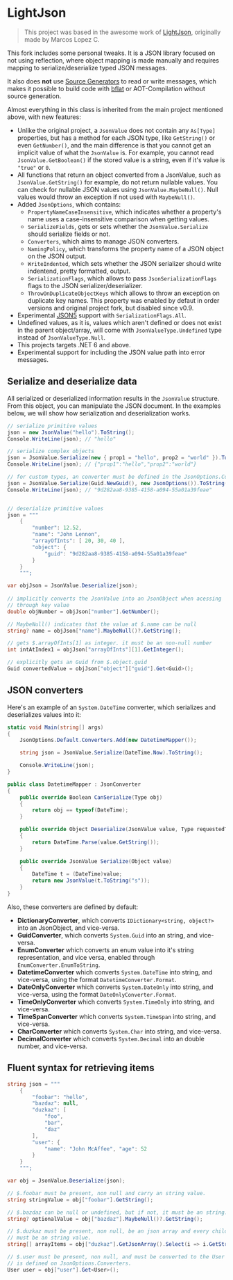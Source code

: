 # LightJson

> This project was based in the awesome work of [LightJson](https://github.com/MarcosLopezC/LightJson), originally made by Marcos Lopez C.

This fork includes some personal tweaks. It is a JSON library focused on not using reflection, where object mapping is made manually and requires mapping to serialize/deserialize typed JSON messages.

It also does **not** use [Source Generators](https://learn.microsoft.com/en-us/dotnet/csharp/roslyn-sdk/source-generators-overview) to read
or write messages, which makes it possible to build code with [bflat](https://github.com/bflattened/bflat) or AOT-Compilation without source generation.

Almost everything in this class is inherited from the main project mentioned above, with new features:

- Unlike the original project, a `JsonValue` does not contain any `As[Type]` properties, but has a method for each JSON type, like `GetString()` or even `GetNumber()`, and the main difference is that you cannot get an implicit value of what the `JsonValue` is. For example, you cannot read `JsonValue.GetBoolean()` if the stored value is a string, even if it's value is `"true"` or `0`.
- All functions that return an object converted from a JsonValue, such as `JsonValue.GetString()` for example, do not return nullable values. You can check for nullable JSON values using `JsonValue.MaybeNull()`. Null values would throw an exception if not used with `MaybeNull()`.
- Added `JsonOptions`, which contains:
    - `PropertyNameCaseInsensitive`, which indicates whether a property's name uses a case-insensitive comparison when getting values.
    - `SerializeFields`, gets or sets whether the `JsonValue.Serialize` should serialize fields or not.
    - `Converters`, which aims to manage JSON converters.
    - `NamingPolicy`, which transforms the property name of a JSON object on the JSON output.
    - `WriteIndented`, which sets whether the JSON serializer should write indentend, pretty formatted, output.
    - `SerializationFlags`, which allows to pass `JsonSerializationFlags` flags to the JSON serializer/deserializer.
    - `ThrowOnDuplicateObjectKeys` which allows to throw an exception on duplicate key names. This property was enabled by defaut in order versions and original project fork, but disabled since v0.9.
- Experimental [JSON5](https://github.com/json5/json5) support with `SerializationFlags.All`.
- Undefined values, as it is, values which aren't defined or does not exist in the parent object/array, will come with `JsonValueType.Undefined` type instead of `JsonValueType.Null`.
- This projects targets .NET 6 and above.
- Experimental support for including the JSON value path into error messages.

## Serialize and deserialize data

All serialized or deserialized information results in the `JsonValue` structure. From this object, you can manipulate the JSON document.
In the examples below, we will show how serialization and deserialization works.

```cs
// serialize primitive values
json = new JsonValue("hello").ToString();
Console.WriteLine(json); // "hello"

// serialize complex objects
json = JsonValue.Serialize(new { prop1 = "hello", prop2 = "world" }).ToString();
Console.WriteLine(json); // {"prop1":"hello","prop2":"world"}

// for custom types, an converter must be defined in the JsonOptions.Converters
json = JsonValue.Serialize(Guid.NewGuid(), new JsonOptions()).ToString();
Console.WriteLine(json); // "9d282aa8-9385-4158-a094-55a01a39feae"


// deserialize primitive values
json = """
    {
        "number": 12.52,
        "name": "John Lennon",
        "arrayOfInts": [ 20, 30, 40 ],
        "object": {
            "guid": "9d282aa8-9385-4158-a094-55a01a39feae"
        }
    }
    """;

var objJson = JsonValue.Deserialize(json);
        
// implicitly converts the JsonValue into an JsonObject when acessing
// through key value
double objNumber = objJson["number"].GetNumber();

// MaybeNull() indicates that the value at $.name can be null
string? name = objJson["name"].MaybeNull()?.GetString();

// gets $.arrayOfInts[1] as integer. it must be an non-null number
int intAtIndex1 = objJson["arrayOfInts"][1].GetInteger();

// explicitly gets an Guid from $.object.guid
Guid convertedValue = objJson["object"]["guid"].Get<Guid>();
```

## JSON converters

Here's an example of an `System.DateTime` converter, which serializes and deserializes values into it:

```cs
static void Main(string[] args)
{
    JsonOptions.Default.Converters.Add(new DatetimeMapper());

    string json = JsonValue.Serialize(DateTime.Now).ToString();

    Console.WriteLine(json);
}

public class DatetimeMapper : JsonConverter
{
    public override Boolean CanSerialize(Type obj)
    {
        return obj == typeof(DateTime);
    }

    public override Object Deserialize(JsonValue value, Type requestedType)
    {
        return DateTime.Parse(value.GetString());
    }

    public override JsonValue Serialize(Object value)
    {
        DateTime t = (DateTime)value;
        return new JsonValue(t.ToString("s"));
    }
}
```

Also, these converters are defined by default:

- **DictionaryConverter**, which converts `IDictionary<string, object?>` into an JsonObject, and vice-versa.
- **GuidConverter**, which converts `System.Guid` into an string, and vice-versa.
- **EnumConverter** which converts an enum value into it's string representation, and vice versa, enabled through `EnumConverter.EnumToString`.
- **DatetimeConverter** which converts `System.DateTime` into string, and vice-versa, using the format `DatetimeConverter.Format`.
- **DateOnlyConverter** which converts `System.DateOnly` into string, and vice-versa, using the format `DateOnlyConverter.Format`.
- **TimeOnlyConverter** which converts `System.TimeOnly` into string, and vice-versa.
- **TimeSpanConverter** which converts `System.TimeSpan` into string, and vice-versa.
- **CharConverter** which converts `System.Char` into string, and vice-versa.
- **DecimalConverter** which converts `System.Decimal` into an double number, and vice-versa.

## Fluent syntax for retrieving items

```cs
string json = """
    {
        "foobar": "hello",
        "bazdaz": null,
        "duzkaz": [
            "foo",
            "bar",
            "daz"
        ],
        "user": {
            "name": "John McAffee", "age": 52
        }
    }
    """;

var obj = JsonValue.Deserialize(json);

// $.foobar must be present, non null and carry an string value.
string stringValue = obj["foobar"].GetString();

// $.bazdaz can be null or undefined, but if not, it must be an string.
string? optionalValue = obj["bazdaz"].MaybeNull()?.GetString();

// $.duzkaz must be present, non null, be an json array and every children on it
// must be an string value.
string[] arrayItems = obj["duzkaz"].GetJsonArray().Select(i => i.GetString()).ToArray();

// $.user must be present, non null, and must be converted to the User type, which it's converter
// is defined on JsonOptions.Converters.
User user = obj["user"].Get<User>();
```